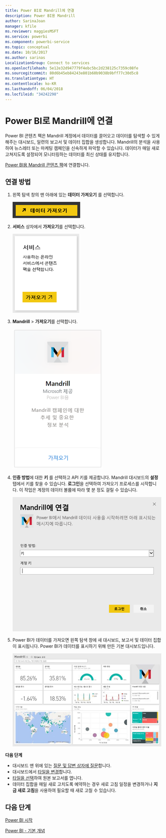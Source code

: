 ```yaml
---
title: Power BI로 Mandrill에 연결
description: Power BI용 Mandrill
author: SarinaJoan
manager: kfile
ms.reviewer: maggiesMSFT
ms.service: powerbi
ms.component: powerbi-service
ms.topic: conceptual
ms.date: 10/16/2017
ms.author: sarinas
LocalizationGroup: Connect to services
ms.openlocfilehash: 5e12e32d947779f4ebc5bc2d238125c7359c08fe
ms.sourcegitcommit: 80d6b45eb84243e801b60b9038b9bff77c30d5c8
ms.translationtype: HT
ms.contentlocale: ko-KR
ms.lasthandoff: 06/04/2018
ms.locfileid: "34242298"
---
```

# <a name="connect-to-mandrill-with-power-bi"></a>Power BI로 Mandrill에 연결
Power BI 콘텐츠 팩은 Mandrill 계정에서 데이터를 끌어오고 데이터를 탐색할 수 있게 해주는 대시보드, 일련의 보고서 및 데이터 집합을 생성합니다. Mandrill의 분석을 사용하여 뉴스레터 또는 마케팅 캠페인을 신속하게 파악할 수 있습니다. 데이터가 매일 새로 고쳐지도록 설정되어 모니터링하는 데이터를 최신 상태를 유지합니다.

[Power BI용 Mandrill 콘텐츠 팩](http://app.powerbi.com/getdata/services/mandrill)에 연결합니다.

## <a name="how-to-connect"></a>연결 방법
1. 왼쪽 탐색 창의 맨 아래에 있는 **데이터 가져오기** 를 선택합니다.
   
    ![](media/service-connect-to-mandrill/getdata.png)
2. **서비스** 상자에서 **가져오기**를 선택합니다.
   
    ![](media/service-connect-to-mandrill/services.png)
3. **Mandrill** > **가져오기**를 선택합니다.
   
    ![](media/service-connect-to-mandrill/mandrill.png)
4. **인증 방법**에 대한 **키** 를 선택하고 API 키를 제공합니다. Mandrill 대시보드의 **설정** 탭에서 키를 찾을 수 있습니다. **로그인**을 선택하여 가져오기 프로세스를 시작합니다. 이 작업은 계정의 데이터 볼륨에 따라 몇 분 정도 걸릴 수 있습니다.
   
    ![](media/service-connect-to-mandrill/auth.png)
5. Power BI가 데이터를 가져오면 왼쪽 탐색 창에 새 대시보드, 보고서 및 데이터 집합이 표시됩니다. Power BI가 데이터를 표시하기 위해 만든 기본 대시보드입니다.
   
    ![](media/service-connect-to-mandrill/mandrill-dashboard1.jpg)

**다음 단계**

* 대시보드 맨 위에 있는 [질문 및 답변 상자에 질문](power-bi-q-and-a.md)합니다.
* 대시보드에서 [타일을 변경](service-dashboard-edit-tile.md)합니다.
* [타일을 선택](service-dashboard-tiles.md)하여 원본 보고서를 엽니다.
* 데이터 집합을 매일 새로 고치도록 예약하는 경우 새로 고침 일정을 변경하거나 **지금 새로 고침**을 사용하여 필요할 때 새로 고칠 수 있습니다.

## <a name="next-steps"></a>다음 단계
[Power BI 시작](service-get-started.md)

[Power BI - 기본 개념](service-basic-concepts.md)

